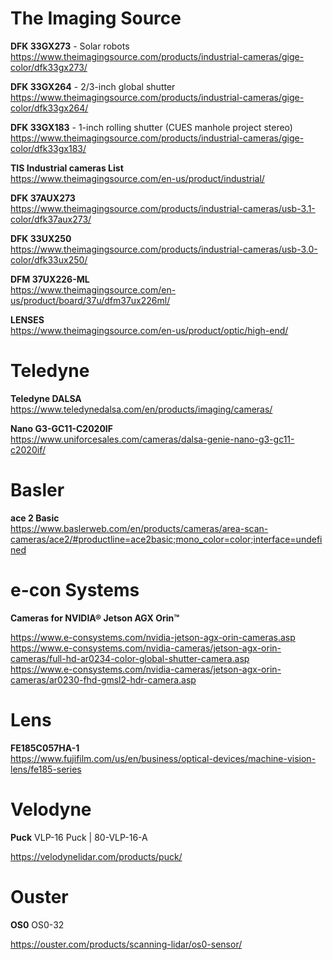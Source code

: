 
# The Imaging Source

**DFK 33GX273** - Solar robots  
https://www.theimagingsource.com/products/industrial-cameras/gige-color/dfk33gx273/  

**DFK 33GX264** - 2/3-inch global shutter   
https://www.theimagingsource.com/products/industrial-cameras/gige-color/dfk33gx264/  

**DFK 33GX183** - 1-inch rolling shutter (CUES manhole project stereo)   
https://www.theimagingsource.com/products/industrial-cameras/gige-color/dfk33gx183/  

**TIS Industrial cameras List**  
https://www.theimagingsource.com/en-us/product/industrial/  

**DFK 37AUX273**  
https://www.theimagingsource.com/products/industrial-cameras/usb-3.1-color/dfk37aux273/  

**DFK 33UX250**  
https://www.theimagingsource.com/products/industrial-cameras/usb-3.0-color/dfk33ux250/  

**DFM 37UX226-ML**  
https://www.theimagingsource.com/en-us/product/board/37u/dfm37ux226ml/

**LENSES**  
https://www.theimagingsource.com/en-us/product/optic/high-end/

# Teledyne 

**Teledyne DALSA**  
https://www.teledynedalsa.com/en/products/imaging/cameras/  

**Nano G3-GC11-C2020IF**  
https://www.uniforcesales.com/cameras/dalsa-genie-nano-g3-gc11-c2020if/

# Basler

**ace 2 Basic**  
https://www.baslerweb.com/en/products/cameras/area-scan-cameras/ace2/#productline=ace2basic;mono_color=color;interface=undefined  

# e-con Systems

**Cameras for NVIDIA® Jetson AGX Orin™**  

https://www.e-consystems.com/nvidia-jetson-agx-orin-cameras.asp  
https://www.e-consystems.com/nvidia-cameras/jetson-agx-orin-cameras/full-hd-ar0234-color-global-shutter-camera.asp  
https://www.e-consystems.com/nvidia-cameras/jetson-agx-orin-cameras/ar0230-fhd-gmsl2-hdr-camera.asp  

# Lens

**FE185C057HA-1**  
https://www.fujifilm.com/us/en/business/optical-devices/machine-vision-lens/fe185-series  

# Velodyne

**Puck**  VLP-16 Puck | 80-VLP-16-A  

https://velodynelidar.com/products/puck/  

# Ouster

**OS0** OS0-32  

https://ouster.com/products/scanning-lidar/os0-sensor/  


